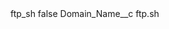 <?xml version="1.0" encoding="UTF-8"?>
<CustomMetadata xmlns="http://soap.sforce.com/2006/04/metadata" xmlns:xsi="http://www.w3.org/2001/XMLSchema-instance" xmlns:xsd="http://www.w3.org/2001/XMLSchema">
    <label>ftp_sh</label>
    <protected>false</protected>
    <values>
        <field>Domain_Name__c</field>
        <value xsi:type="xsd:string">ftp.sh</value>
    </values>
</CustomMetadata>
